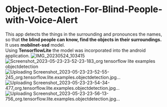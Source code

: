 # Object-Detection-For-Blind-People-with-Voice-Alert
This app detects the things in the surrounding and pronounces the names, so that **the blind people can know, find the objects in their surroundings.**  
It uses **mobilnet-ssd** model.  
Using **TensorflowLite** the model was incorporated into the android application.
![IMG_20230524_103415](https://github.com/Avadhesh817/Object-Detection-For-Blind-People-with-Voice-Alert/assets/95118796/b53b844a-46cc-4165-97be-b7330bfae775)
![Screenshot_2023-05-23-23-52-23-183_org tensorflow lite examples objectdetection](https://github.com/Avadhesh817/Object-Detection-For-Blind-People-with-Voice-Alert/assets/95118796/7acea513-9932-435b-a3ed-d51eca9e1e59)
![Uploading Screenshot_2023-05-23-23-52-55-245_org.tensorflow.lite.examples.objectdetection.jpg…]()
![Uploading Screenshot_2023-05-23-23-54-34-477_org.tensorflow.lite.examples.objectdetection.jpg…]()
![Uploading Screenshot_2023-05-23-23-56-13-756_org.tensorflow.lite.examples.objectdetection.jpg…]()
